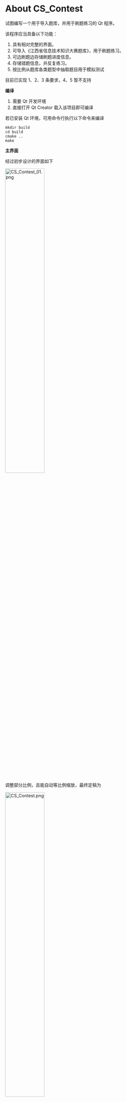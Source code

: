 # About CS_Contest
试图编写一个用于导入题库，并用于刷题练习的 Qt 程序。

该程序应当具备以下功能：
1. 具有相对完整的界面。
2. 可导入《江西省信息技术知识大赛题库》，用于刷题练习。
3. 可边刷题边存储刷题进度信息。
4. 存储错题信息，并反复练习。
5. 按比例从题库各类题型中抽取题目用于模拟测试

目前已实现 1、2、3 条要求，4、5 暂不支持

**编译**

1. 需要 Qt 开发环境
2. 直接打开 Qt Creator 载入该项目即可编译

若已安装 Qt 环境，可用命令行执行以下命令来编译
```
mkdir build
cd build
cmake ..
make
```

**主界面**

经过初步设计的界面如下

<img src="https://github.com/azh-1415926/CS_Contest/blob/main/image/CS_Contest_01.png " alt="CS_Contest_01.png" width="50%" height="50%">

调整部分比例，且能自动等比例缩放，最终定稿为

<img src="https://github.com/azh-1415926/CS_Contest/blob/main/image/CS_Contest.png" alt="CS_Contest.png" width="50%" height="50%">

**答题窗口**

最初的答题窗口示例图中,有三个按钮，用于切换其他子窗口

目前展示的是答题页窗口，鼠标悬浮在选项上方会出现蓝色选框，且点击蓝色选框内的文字也能直接选择该选项

<img src="https://github.com/azh-1415926/CS_Contest/blob/main/image/StartWindow_QuestionPage_01.png" alt="StartWindow_QuestionPage_01.png" width="50%" height="50%">

接下来是选择页窗口，选择题库导入路径，并列举所有题型

<img src="https://github.com/azh-1415926/CS_Contest/blob/main/image/StartWindow_SelectPage_01.png" alt="StartWindow_SelectPage_01.png" width="50%" height="50%">

一开始没有做收藏页窗口，后面模仿答题页窗口复刻了一份，最后定稿为

这是未导入题库时的答题窗口
<table>
<tr>
<td><img src="https://github.com/azh-1415926/CS_Contest/blob/main/image/StartWindow_QuestionPage_NoQuestion.png" alt="StartWindow_QuestionPage_NoQuestion.png" border=0></td>
<td><img src="https://github.com/azh-1415926/CS_Contest/blob/main/image/StartWindow_SelectPage_NoLoading.png" alt="StartWindow_SelectPage_NoLoading.png" border=0></td>
<td><img src="https://github.com/azh-1415926/CS_Contest/blob/main/image/StartWindow_CollectionPage_NoQuestion.png" alt="StartWindow_CollectionPage_NoQuestion.png" border=0></td>
</tr>
</table>
在选择页导入题库时显示进度条

<img src="https://github.com/azh-1415926/CS_Contest/blob/main/image/StartWindow_SelectPage_Loading.png" alt="StartWindow_SelectPage_Loading.png" width="50%" height="50%">

新增功能 (2023-8-16)

1. 新增导入和自动存储部分答题进度功能
2. 增加收藏功能

    * 当在答题页(取消收藏/收藏)某个题目时，会立即(取消/赋予)收藏状态，并在收藏页中(删除/添加)该题目
        * 若当前收藏的题目的数量刚好为 1，则立即显示该题目
        * 若当前取消收藏的题目刚好为收藏页当前展示的最后一题，则删除最后一题，更新收藏页题目为当前的最后一题
        * 若当前取消收藏后的收藏数量为 0，则重置收藏页
    * 当在收藏页(取消收藏/收藏)某个题目时，不会立即(取消/赋予)收藏状态，而是将当前题目下标置为(？/当前题目号)
        * 若收藏页的题目题号切换且当前题目下标为？，删除切换前的题目，并更新收藏页题目总数
        * 若当前题目总数为 1，在取消收藏状态的时候立即将该题目从收藏页中删除，并重置收藏页
        * 若当前题目总数为 0，重置收藏页
3. 当选择错误选项时会标注出错误选项，答完题最后都会显示正确选项
4. 答题结束后再次点击正确选项会跳转到下一题

<table>
<tr>
<td><img src="https://github.com/azh-1415926/CS_Contest/blob/main/image/StartWindow_QuestionPage_02.png" alt="StartWindow_QuestionPage_02.png" border=0></td>
<td><img src="https://github.com/azh-1415926/CS_Contest/blob/main/image/StartWindow_SelectPage.png" alt="StartWindow_SelectPage.png" border=0></td>
<td><img src="https://github.com/azh-1415926/CS_Contest/blob/main/image/StartWindow_CollectionPage_01.png" alt="StartWindow_CollectionPage_01.png" border=0></td>
</tr>
</table>

新增调整 (2023-8-18)

1. 调整题目字体大小为 14
2. 调整选项文本字体为 10
3. 调整按钮与选项文本的比例为 0:5，避免窗口放大，选项文本与选项间距拉太大
4. 调整选项文本的间距为 14，避免选框像素过大，遮挡选项

正常比例下答题界面

<img src="https://github.com/azh-1415926/CS_Contest/blob/main/image/StartWindow_QuestionPage.png" alt="StartWindow_QuestionPage.png" width="50%" height="50%">

最大化答题界面

<img src="https://github.com/azh-1415926/CS_Contest/blob/main/image/StartWindow_QuestionPage_03.png" alt="StartWindow_QuestionPage_03.png" width="50%" height="50%">